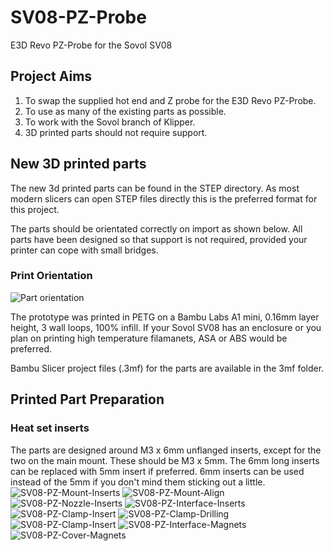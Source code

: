 # SV08-PZ-Probe
E3D Revo PZ-Probe for the Sovol SV08

## Project Aims
1. To swap the supplied hot end and Z probe for the E3D Revo PZ-Probe.
2. To use as many of the existing parts as possible.
3. To work with the Sovol branch of Klipper.
4. 3D printed parts should not require support.

## New 3D printed parts 
The new 3d printed parts can be found in the STEP directory.  As most modern slicers can open STEP files directly this is the preferred format for this project.

The parts should be orientated correctly on import as shown below. All parts have been designed so that support is not required, provided your printer can cope with small bridges.

### Print Orientation
![Part orientation](https://github.com/user-attachments/assets/07280144-55c2-42c0-a30d-4ba959a8a86b)

The prototype was printed in PETG on a Bambu Labs A1 mini, 0.16mm layer height, 3 wall loops, 100% infill.  If your Sovol SV08 has an enclosure or you plan on printing high temperature filamanets, ASA or ABS would be preferred.

Bambu Slicer project files (.3mf) for the parts are available in the 3mf folder.

## Printed Part Preparation

### Heat set inserts

The parts are designed around M3 x 6mm unflanged inserts, except for the two on the main mount.  These should be M3 x 5mm.  The 6mm long inserts can be replaced with 5mm insert if preferred. 6mm inserts can be used instead of the 5mm if you don't mind them sticking out a little.
![SV08-PZ-Mount-Inserts](https://github.com/user-attachments/assets/34dcc953-fa18-4dde-a9e0-c0571eb4ea9e) 
![SV08-PZ-Mount-Align](https://github.com/user-attachments/assets/41fa3032-26f8-41d1-a118-2248aeb71007)
![SV08-PZ-Nozzle-Inserts](https://github.com/user-attachments/assets/d13f1943-6378-4680-8a46-3fc792e668b6)
![SV08-PZ-Interface-Inserts](https://github.com/user-attachments/assets/62375404-f2ef-4302-b78d-b9473636c500)
![SV08-PZ-Clamp-Insert](https://github.com/user-attachments/assets/067ea818-f386-4237-9168-8eb43ca5d606)
![SV08-PZ-Clamp-Drilling](https://github.com/user-attachments/assets/b447569a-eb55-461c-869b-2f5be23f3f4e)
![SV08-PZ-Clamp-Insert](https://github.com/user-attachments/assets/0ddbc7e9-a8fd-46f7-812e-f4f9a99e4a37)
![SV08-PZ-Interface-Magnets](https://github.com/user-attachments/assets/0eb65fa7-6532-4c38-b19a-d96a050417f1)
![SV08-PZ-Cover-Magnets](https://github.com/user-attachments/assets/4a0b9fc1-ff6c-4f2c-ae6e-96f67f16a22a)






